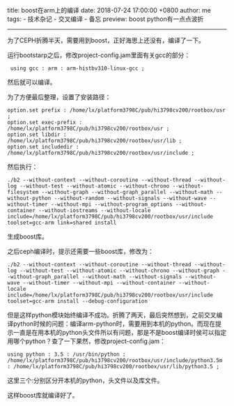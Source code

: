 title: boost在arm上的编译
date: 2018-07-24 17:00:00 +0800
author: me
tags:
    - 技术杂记
    - 交叉编译
    - 备忘
preview: boost python有一点点波折

---

为了CEPH折腾半天，需要用到boost，正好海思上还没有，编译了一下。

运行bootstarp之后，修改project-config.jam里面有关gcc的部分：

` using gcc : arm : arm-histbv310-linux-gcc ;`

然后就可以编译。

为了方便最后整理，设置了安装路径：

```
option.set prefix : /home/lx/platform3798C/pub/hi3798cv200/rootbox/usr ;
option.set exec-prefix : /home/lx/platform3798C/pub/hi3798cv200/rootbox/usr ;
option.set libdir : /home/lx/platform3798C/pub/hi3798cv200/rootbox/usr/lib ;
option.set includedir : /home/lx/platform3798C/pub/hi3798cv200/rootbox/usr/include ;
```

然后执行：

`./b2 --without-context --without-coroutine --without-thread --without-log --without-test --without-atomic --without-chrono --without-filesystem --without-graph --without-graph_parallel --without-math --without-python --without-random --without-signals --without-wave --without-timer --without-mpi --without-program_options --without-container --without-iostreams --without-locale include=/home/lx/platform3798C/pub/hi3798cv200/rootbox/usr/include toolset=gcc-arm link=shared install`

生成boost库。

之后ceph编译时，提示还需要一些boost库，修改为：

`./b2 --without-context --without-coroutine --without-thread --without-log --without-test --without-atomic --without-chrono --without-graph --without-graph_parallel --without-math --without-signals --without-wave --without-timer --without-mpi --without-container --without-locale include=/home/lx/platform3798C/pub/hi3798cv200/rootbox/usr/include toolset=gcc-arm install --debug-configuration`

但是这样python模块始终编译不成功。折腾了两天，最后突然想到，之前交叉编译python时候的问题：编译arm-python时，需要用到本机的python。而现在提示一直是在用本机的python头文件所以有问题，那是不是boost编译时侯可以指定用哪个python？查了一下果然，修改project-config.jam：

`using python : 3.5 : /usr/bin/python : /home/lx/platform3798C/pub/hi3798cv200/rootbox/usr/include/python3.5m : /home/lx/platform3798C/pub/hi3798cv200/rootbox/usr/lib/python3.5 ;`

这里三个:分别区分开本机的python，头文件以及库文件。

这样boost库就编译好了。







